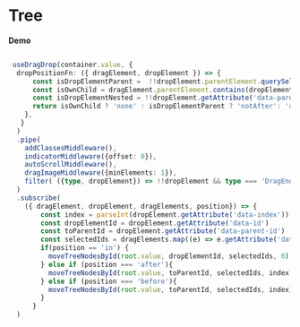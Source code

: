 # Tree

<script setup>
import { ref, shallowRef, triggerRef, watch, watchEffect, reactive, customRef, onMounted, toRef, computed, defineComponent } from 'vue'
import data from './MOCK_DATA.json'
import './styles.css'

import { filter } from 'rxjs'

import useDragDrop from './src/main'
import addClassesMiddleware  from './src/add-classes'
import indicatorMiddleware  from './src/indicator'
import autoScrollMiddleware  from './src/auto-scroll'
import dragImageMiddleware  from './src/drag-image'
import { moveTreeNodesById }  from './src/utils'
import  Tree  from './src/Tree.vue'

const root = ref({id: "root", children: data})
const container = ref(null)
const collapsed = ref({})
onMounted(() => {
  useDragDrop(container.value, {
  dropPositionFn: ({ dragElement, dropElement }) => {
      const isDropElementParent =  !!dropElement.parentElement.querySelector('ul li')
      const isOwnChild = dragElement.parentElement.contains(dropElement)
      const isDropElementNested = !!dropElement.getAttribute('data-parent-id')
      return isOwnChild ? 'none' : isDropElementParent ? 'notAfter': 'all'
    },
   }
  )
  .pipe(
    addClassesMiddleware(), 
    indicatorMiddleware({offset: 0}), 
    autoScrollMiddleware(), 
    dragImageMiddleware({minElements: 1}),
    filter( ({type, dropElement}) => !!dropElement && type === 'DragEnd')
  )
  .subscribe(
    ({ dragElement, dropElement, dragElements, position}) => {
        const index = parseInt(dropElement.getAttribute('data-index'))
        const dropElementId = dropElement.getAttribute('data-id')
        const toParentId = dropElement.getAttribute('data-parent-id') || 'root'
        const selectedIds = dragElements.map((e) => e.getAttribute('data-id'))
        if(position == 'in') {
          moveTreeNodesById(root.value, dropElementId, selectedIds, 0)
        } else if (position === 'after'){
          moveTreeNodesById(root.value, toParentId, selectedIds, index + 1)
        } else if (position === 'before'){
          moveTreeNodesById(root.value, toParentId, selectedIds, index)
        }
      }
  )
})
</script>


**Demo**

<div ref='container' class='checkered' >
<tree :node='root' v-model='collapsed' :level='0' ></tree>
</div>

<style>

</style>




```ts

 useDragDrop(container.value, {
  dropPositionFn: ({ dragElement, dropElement }) => {
      const isDropElementParent =  !!dropElement.parentElement.querySelector('ul li')
      const isOwnChild = dragElement.parentElement.contains(dropElement)
      const isDropElementNested = !!dropElement.getAttribute('data-parent-id')
      return isOwnChild ? 'none' : isDropElementParent ? 'notAfter': 'all'
    },
   }
  )
  .pipe(
    addClassesMiddleware(), 
    indicatorMiddleware({offset: 0}), 
    autoScrollMiddleware(), 
    dragImageMiddleware({minElements: 1}),
    filter( ({type, dropElement}) => !!dropElement && type === 'DragEnd')
  )
  .subscribe(
    ({ dragElement, dropElement, dragElements, position}) => {
        const index = parseInt(dropElement.getAttribute('data-index'))
        const dropElementId = dropElement.getAttribute('data-id')
        const toParentId = dropElement.getAttribute('data-parent-id') || 'root'
        const selectedIds = dragElements.map((e) => e.getAttribute('data-id'))
        if(position == 'in') {
          moveTreeNodesById(root.value, dropElementId, selectedIds, 0)
        } else if (position === 'after'){
          moveTreeNodesById(root.value, toParentId, selectedIds, index + 1)
        } else if (position === 'before'){
          moveTreeNodesById(root.value, toParentId, selectedIds, index)
        }
      }
  )
```
